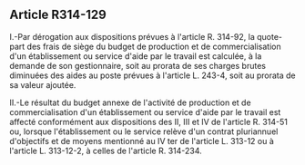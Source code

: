 ## Article R314-129

I.-Par dérogation aux dispositions prévues à l'article R. 314-92, la quote-part des frais de siège du budget
de production et de commercialisation d'un établissement ou service d'aide par le travail est calculée, à la
demande de son gestionnaire, soit au prorata de ses charges brutes diminuées des aides au poste prévues à
l'article L. 243-4, soit au prorata de sa valeur ajoutée.

II.-Le résultat du budget annexe de l'activité de production et de commercialisation d'un établissement ou
service d'aide par le travail est affecté conformément aux dispositions des II, III et IV de l'article R. 314-51
ou, lorsque l'établissement ou le service relève d'un contrat pluriannuel d'objectifs et de moyens mentionné
au IV ter de l'article L. 313-12 ou à l'article L. 313-12-2, à celles de l'article R. 314-234.


